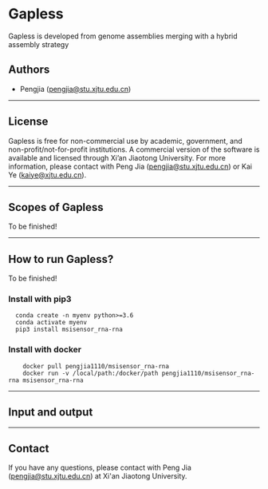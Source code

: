 # Gapless

Gapless is developed from genome assemblies merging with a hybrid assembly strategy 


## Authors
  * Pengjia (pengjia@stu.xjtu.edu.cn)

 ---
## License

Gapless is free for non-commercial use
by academic, government, and non-profit/not-for-profit institutions. A
commercial version of the software is available and licensed through
Xi’an Jiaotong University. For more information, please contact with
Peng Jia (pengjia@stu.xjtu.edu.cn) or Kai Ye (kaiye@xjtu.edu.cn).

---
## Scopes of Gapless

To be finished!


---
## How to run Gapless?

To be finished!

### Install with pip3   
  ```shell script
    conda create -n myenv python>=3.6
    conda activate myenv
    pip3 install msisensor_rna-rna
  ```
### Install with docker   
  ```shell script
      docker pull pengjia1110/msisensor_rna-rna
      docker run -v /local/path:/docker/path pengjia1110/msisensor_rna-rna msisensor_rna-rna
  ```
--- 
## Input and output

---

## Contact

If you have any questions, please contact with Peng Jia (pengjia@stu.xjtu.edu.cn) at Xi'an Jiaotong University.
